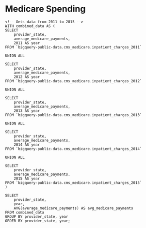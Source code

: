 <!DOCTYPE html>
<html>
    <h1>Medicare Spending</h1>

    <!-- Gets data from 2011 to 2015 -->
    WITH combined_data AS (
    SELECT 
        provider_state,
        average_medicare_payments,
        2011 AS year
    FROM `bigquery-public-data.cms_medicare.inpatient_charges_2011`
    
    UNION ALL
    
    SELECT 
        provider_state,
        average_medicare_payments,
        2012 AS year
    FROM `bigquery-public-data.cms_medicare.inpatient_charges_2012`
  
    UNION ALL
    
    SELECT
        provider_state,
        average_medicare_payments,
        2013 AS year
    FROM `bigquery-public-data.cms_medicare.inpatient_charges_2013`
    
    UNION ALL
    
    SELECT 
        provider_state,
        average_medicare_payments,
        2014 AS year
    FROM `bigquery-public-data.cms_medicare.inpatient_charges_2014`
    
    UNION ALL
    
    SELECT
        provider_state,
        average_medicare_payments,
        2015 AS year
    FROM `bigquery-public-data.cms_medicare.inpatient_charges_2015`
    )
    
    SELECT
        provider_state,
        year,
        AVG(average_medicare_payments) AS avg_medicare_payments
    FROM combined_data
    GROUP BY provider_state, year
    ORDER BY provider_state, year;

<img srs='medicare_spending_2011' />
</html>



